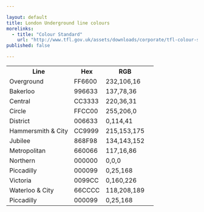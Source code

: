 ```yaml
---

layout: default
title: London Underground line colours
morelinks:
  - title: "Colour Standard"
    url: "http://www.tfl.gov.uk/assets/downloads/corporate/tfl-colour-standard-issue03.pdf"
published: false

---
```


<table id="tube-line-col">
  <colgroup class="line"></colgroup>
  <colgroup class="hex"></colgroup>
  <colgroup class="rgb"></colgroup>
  <tr>
    <th>Line</th>
    <th>Hex</th>
    <th>RGB</th>
    <th></th>
  </tr>
  <tr>
    <td>Overground</td>
    <td>FF6600</td>
    <td>232,106,16</td>
  </tr>
  <tr>
    <td>Bakerloo</td>
    <td>996633</td>
    <td>137,78,36</td>
  </tr>
  <tr>
    <td>Central</td>
    <td>CC3333</td>
    <td>220,36,31</td>
  </tr>
  <tr>
    <td>Circle</td>
    <td>FFCC00</td>
    <td>255,206,0</td>
  </tr>
  <tr>
    <td>District</td>
    <td>006633</td>
    <td>0,114,41</td>
  </tr>
  <tr>
    <td>Hammersmith &amp; City</td>
    <td>CC9999</td>
    <td>215,153,175</td>
  </tr>
  <tr>
    <td>Jubilee</td>
    <td>868F98</td>
    <td>134,143,152</td>
  </tr>
  <tr>
    <td>Metropolitan</td>
    <td>660066</td>
    <td>117,16,86</td>
  </tr>
  <tr>
    <td>Northern</td>
    <td>000000</td>
    <td>0,0,0</td>
  </tr>
  <tr>
    <td>Piccadilly</td>
    <td>000099</td>
    <td>0,25,168</td>
  </tr>
  <tr>
    <td>Victoria</td>
    <td>0099CC</td>
    <td>0,160,226</td>
  </tr>
  <tr>
    <td>Waterloo &amp; City</td>
    <td>66CCCC</td>
    <td>118,208,189</td>
  </tr>
  <tr>
    <td>Piccadilly</td>
    <td>000099</td>
    <td>0,25,168</td>
  </tr>
</table>
  